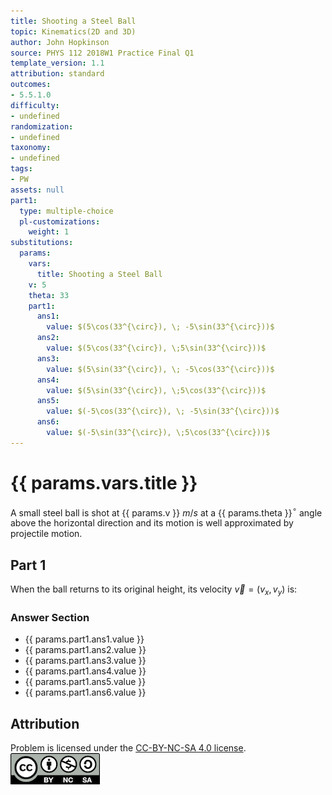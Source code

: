 ```yaml
---
title: Shooting a Steel Ball
topic: Kinematics(2D and 3D)
author: John Hopkinson
source: PHYS 112 2018W1 Practice Final Q1
template_version: 1.1
attribution: standard
outcomes:
- 5.5.1.0
difficulty:
- undefined
randomization:
- undefined
taxonomy:
- undefined
tags:
- PW
assets: null
part1:
  type: multiple-choice
  pl-customizations:
    weight: 1
substitutions:
  params:
    vars:
      title: Shooting a Steel Ball
    v: 5
    theta: 33
    part1:
      ans1:
        value: $(5\cos(33^{\circ}), \; -5\sin(33^{\circ}))$
      ans2:
        value: $(5\cos(33^{\circ}), \;5\sin(33^{\circ}))$
      ans3:
        value: $(5\sin(33^{\circ}), \; -5\cos(33^{\circ}))$
      ans4:
        value: $(5\sin(33^{\circ}), \;5\cos(33^{\circ}))$
      ans5:
        value: $(-5\cos(33^{\circ}), \; -5\sin(33^{\circ}))$
      ans6:
        value: $(-5\sin(33^{\circ}), \;5\cos(33^{\circ}))$
---
```

# {{ params.vars.title }}
A small steel ball is shot at {{ params.v }} $m/s$ at a {{ params.theta }}$^{\circ}$ angle above the horizontal direction and its motion is well approximated by projectile motion.

## Part 1

When the ball returns to its original height, its velocity $\overrightarrow{v} = (v_x, v_y)$ is:

### Answer Section

- {{ params.part1.ans1.value }}
- {{ params.part1.ans2.value }}
- {{ params.part1.ans3.value }}
- {{ params.part1.ans4.value }}
- {{ params.part1.ans5.value }}
- {{ params.part1.ans6.value }}

## Attribution

Problem is licensed under the [CC-BY-NC-SA 4.0 license](https://creativecommons.org/licenses/by-nc-sa/4.0/).<br> ![The Creative Commons 4.0 license requiring attribution-BY, non-commercial-NC, and share-alike-SA license.](https://raw.githubusercontent.com/firasm/bits/master/by-nc-sa.png)